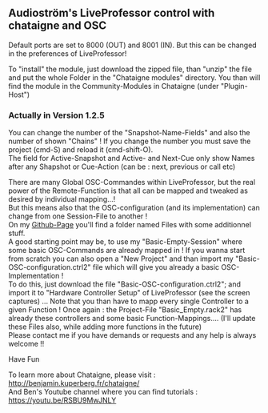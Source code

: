 ## Audioström's LiveProfessor control with chataigne and OSC
Default ports are set to  8000 (OUT) and 8001 (IN). But this can be changed in the preferences of LiveProfessor!

To "install" the module, just download the zipped file, than "unzip" the file and put the whole Folder in the "Chataigne modules" directory. You than will find the module in the Community-Modules in Chataigne (under "Plugin-Host")

### Actually  in Version 1.2.5  
You can change the number of the "Snapshot-Name-Fields" and also the number of shown  "Chains" ! If you change the number you must save the project (cmd-S) and reload it (cmd-shift-O).    
The field for Active-Snapshot and Active- and Next-Cue only show Names after any Shapshot or Cue-Action (can be : next, previous or call etc)

There are many Global OSC-Commandes within LiveProfessor, but the real power of the Remote-Function is that all can be mapped and tweaked as desired by individual mapping...!   
But this means also that the OSC-configuration (and its implementation) can change from one Session-File to another !    
On my [Github-Page](https://github.com/ziginfo/Liveprofessor-Chataigne-Module) you'll find a folder named Files with some additionnel stuff.  
A good starting point may be, to use my "Basic-Empty-Session" where some basic OSC-Commands are already mapped in ! If you wanna start from scratch you can also open a "New Project" and than import my "Basic-OSC-configuration.ctrl2" file which will give you already a basic OSC-Implementation !   
To do this, just download the file "Basic-OSC-configuration.ctrl2"; and import it to "Hardware Controller Setup" of LiveProfessor (see the screen captures) ... Note that you than have to mapp every single Controller to a given Function ! Once again : the Project-File "Basic_Empty.rack2" has already these controllers and some basic Function-Mappings.... (I'll update these Files also, while adding more functions in the future)     
Please contact me if you have demands or requests and any help is always welcome !!

Have Fun

To learn more about Chataigne, please visit : http://benjamin.kuperberg.fr/chataigne/    
And Ben's Youtube channel where you can find tutorials : https://youtu.be/RSBU9MwJNLY
